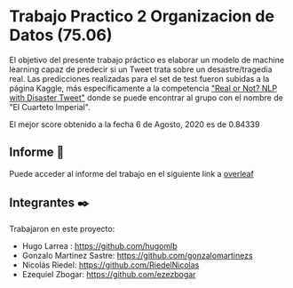 # Trabajo Practico 2 Organizacion de Datos (75.06)

El objetivo del presente trabajo práctico es elaborar un modelo de machine learning capaz de predecir si un Tweet trata sobre un desastre/tragedia real. 
 Las predicciones realizadas para el set de test fueron subidas a la página Kaggle, más específicamente a la competencia ["Real or Not? NLP with Disaster Tweet"](https://www.kaggle.com/c/nlp-getting-started/leaderboard) donde se puede encontrar al grupo con el nombre de "El Cuarteto Imperial".
 
 El mejor score obtenido a la fecha 6 de Agosto, 2020 es de 0.84339 	
 
 ## Informe 📖

Puede acceder al informe del trabajo en el siguiente link a  [overleaf](https://es.overleaf.com/read/zzcyzntkbsgf)

 
## Integrantes ✒️
Trabajaron en este proyecto:    
 - Hugo Larrea : https://github.com/hugomlb  
 - Gonzalo Martinez Sastre: https://github.com/gonzalomartinezs
 - Nicolás Riedel: https://github.com/RiedelNicolas
 - Ezequiel Zbogar: https://github.com/ezezbogar
